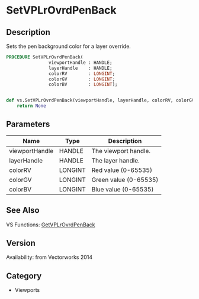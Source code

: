 # SetVPLrOvrdPenBack

## Description
Sets the pen background color for a layer override.

```pascal
PROCEDURE SetVPLrOvrdPenBack(
				viewportHandle : HANDLE;
				layerHandle    : HANDLE;
				colorRV        : LONGINT;
				colorGV        : LONGINT;
				colorBV        : LONGINT);
```

```python

def vs.SetVPLrOvrdPenBack(viewportHandle, layerHandle, colorRV, colorGV, colorBV):
    return None
```

## Parameters
|Name|Type|Description|
|---|---|---|
|viewportHandle|HANDLE|The viewport handle.|
|layerHandle|HANDLE|The layer handle.|
|colorRV|LONGINT|Red value (0-65535)|
|colorGV|LONGINT|Green value (0-65535)|
|colorBV|LONGINT|Blue value (0-65535)|

## See Also
VS Functions:
[GetVPLrOvrdPenBack](GetVPLrOvrdPenBack.md)

## Version
Availability: from Vectorworks 2014
## Category
* Viewports

